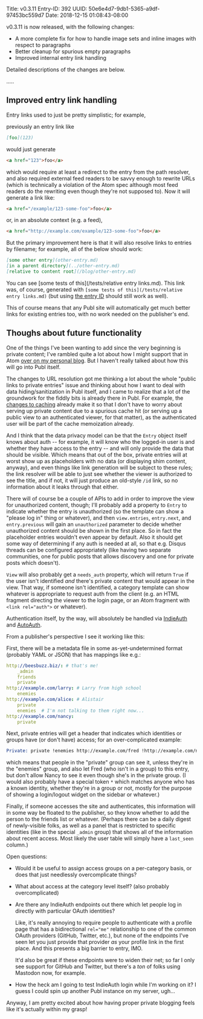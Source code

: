 Title: v0.3.11
Entry-ID: 392
UUID: 50e6e4d7-9db1-5365-a9df-97453bc559d7
Date: 2018-12-15 01:08:43-08:00

v0.3.11 is now released, with the following changes:

* A more complete fix for how to handle image sets and inline images with respect to paragraphs
* Better cleanup for spurious empty paragraphs
* Improved internal entry link handling

Detailed descriptions of the changes are below.

.....

## Improved entry link handling

Entry links used to just be pretty simplistic; for example,

previously an entry link like

```markdown
[foo](123)
```

would just generate

```html
<a href="123">foo</a>
```

which would require at least a redirect to the entry from the path resolver, and also required external feed readers to be savvy enough to rewrite URLs (which is technically a violation of the Atom spec although most feed readers do the rewriting even though they're not supposed to). Now it will generate a link like:

```html
<a href="/example/123-some-foo">foo</a>
```

or, in an absolute context (e.g. a feed),

```html
<a href="http://example.com/example/123-some-foo">foo</a>
```

But the primary improvement here is that it will also resolve links to entries by filename; for example, all of the below should work:

```markdown
[some other entry](other-entry.md)
[in a parent directory](../other-entry.md)
[relative to content root](/blog/other-entry.md)
```

You can see [some tests of this](/tests/relative entry links.md). This link was, of course, generated with `[some tests of this](/tests/relative entry links.md)` (but using [the entry ID](189) should still work as well).

This of course means that any Publ site will automatically get much better links for existing entries too, with no work needed on the publisher's end.

## Thoughs about future functionality

One of the things I've been wanting to add since the very beginning is private content; I've rambled quite a lot about how I might support that in Atom [over on my personal blog](https://beesbuzz.biz/blog/4594-The-authenticated-Atom-musings-continue). But I haven't really talked about how this will go into Publ itself.

The changes to URL resolution got me thinking a lot about the whole "public links to private entries" issue and thinking about how I want to deal with data hiding/sanitization in Publ itself, and I came to realize that a lot of the groundwork for the fiddly bits is already there in Publ. For example, the [changes to caching](135) already make it so that I don't have to worry about serving up private content due to a spurious cache hit (or serving up a public view to an authenticated viewer, for that matter), as the authenticated user will be part of the cache memoization already.

And I think that the data privacy model can be that the `Entry` object itself knows about auth -- for example, it will know who the logged-in user is and whether they have access to the entry -- and will only provide the data that should be visible. Which means that out of the box, private entries will at worst show up as placeholders with no data (or displaying shim content, anyway), and even things like link generation will be subject to these rules; the link resolver will be able to just see whether the viewer is authorized to see the title, and if not, it will just produce an old-style `/id` link, so no information about it leaks through that either.

There will of course be a couple of APIs to add in order to improve the view for unauthorized content, though; I'll probably add a property to `Entry` to indicate whether the entry is unauthorized (so the template can show a "please log in" thing or whatever), and then `view.entries`, `entry.next`, and `entry.previous` will gain an `unauthorized` parameter to decide whether unauthorized content should be shown in the first place. So in fact the placeholder entries wouldn't even appear by default. Also it should get some way of determining if any auth is needed at all, so that e.g. Disqus threads can be configured appropriately (like having two separate communities, one for public posts that allows discovery and one for private posts which doesn't).

`View` will also probably get a `needs_auth` property, which will return `True` if the user isn't identified *and* there's private content that would appear in the view. That way, if someone isn't identified, a category template can show whatever is appropriate to request auth from the client (e.g. an HTML fragment directing the viewer to the login page, or an Atom fragment with `<link rel="auth">` or whatever).

Authentication itself, by the way, will absolutely be handled via [IndieAuth](https://indieweb.org/IndieAuth) and [AutoAuth](https://indieweb.org/AutoAuth).

From a publisher's perspective I see it working like this:

First, there will be a metadata file in some as-yet-undetermined format (probably YAML or JSON) that has mappings like e.g.:

```yaml
http://beesbuzz.biz/: # that's me!
    _admin
    friends
    private
http://example.com/larry: # Larry from high school
    enemies
http://example.com/alice: # Alistair
    private
    enemies  # I'm not talking to them right now...
http://example.com/nancy:
    private
```

Next, private entries will get a header that indicates which identities or groups have (or don't have) access; for an over-complicated example:

```email
Private: private !enemies http://example.com/fred !http://example.com/nancy
```

which means that people in the "private" group can see it, unless they're in the "enemies" group, and also let Fred (who isn't in a group) to this entry, but don't allow Nancy to see it even though she's in the private group. (I would also probably have a special token `*` which matches anyone who has a known identity, whether they're in a group or not, mostly for the purpose of showing a login/logout widget on the sidebar or whatever.)

Finally, if someone accesses the site and authenticates, this information will in some way be floated to the publisher, so they know whether to add the person to the friends list or whatever. (Perhaps there can be a daily digest of newly-visible folks, as well as a panel that is restricted to specific identities (like in the special `_admin` group) that shows all of the information about recent access. Most likely the user table will simply have a `last_seen` column.)

Open questions:

* Would it be useful to assign access groups on a per-category basis, or does that just needlessly overcomplicate things?
* What about access at the category level itself? (also probably overcomplicated)
* Are there any IndieAuth endpoints out there which let people log in directly with particular OAuth identities?

    Like, it's really annoying to require people to authenticate with a profile page that has a bidirectional `rel="me"` relationship to one of the common OAuth providers (GitHub, Twitter, etc.), but none of the endpoints I've seen let you just provide that provider *as* your profile link in the first place. And this presents a big barrier to entry, IMO.

    It'd also be great if these endpoints were to widen their net; so far I only see support for GitHub and Twitter, but there's a *ton* of folks using Mastodon now, for example.

* How the heck am I going to test IndieAuth login while I'm working on it? I guess I could spin up another Publ instance on my server, ugh...

Anyway, I am pretty excited about how having proper private blogging feels like it's actually within my grasp!
